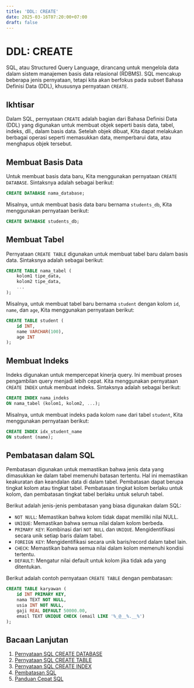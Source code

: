 ```yaml
---
title: 'DDL: CREATE'
date: 2025-03-16T07:20:00+07:00
draft: false
---
```


# DDL: CREATE

SQL, atau Structured Query Language, dirancang untuk mengelola data dalam sistem manajemen basis data relasional (RDBMS). SQL mencakup beberapa jenis pernyataan, tetapi kita akan berfokus pada subset Bahasa Definisi Data (DDL), khususnya pernyataan `CREATE`.

## Ikhtisar

Dalam SQL, pernyataan `CREATE` adalah bagian dari Bahasa Definisi Data (DDL) yang digunakan untuk membuat objek seperti basis data, tabel, indeks, dll., dalam basis data. Setelah objek dibuat, Kita dapat melakukan berbagai operasi seperti memasukkan data, memperbarui data, atau menghapus objek tersebut.

## Membuat Basis Data

Untuk membuat basis data baru, Kita menggunakan pernyataan `CREATE DATABASE`. Sintaksnya adalah sebagai berikut:

```sql
CREATE DATABASE nama_database;
```

Misalnya, untuk membuat basis data baru bernama `students_db`, Kita menggunakan pernyataan berikut:

```sql
CREATE DATABASE students_db;
```

## Membuat Tabel

Pernyataan `CREATE TABLE` digunakan untuk membuat tabel baru dalam basis data. Sintaksnya adalah sebagai berikut:

```sql
CREATE TABLE nama_tabel (
    kolom1 tipe_data,
    kolom2 tipe_data,
    ...
);
```

Misalnya, untuk membuat tabel baru bernama `student` dengan kolom `id`, `name`, dan `age`, Kita menggunakan pernyataan berikut:

```sql
CREATE TABLE student (
    id INT,
    name VARCHAR(100),
    age INT
);
```

## Membuat Indeks

Indeks digunakan untuk mempercepat kinerja query. Ini membuat proses pengambilan query menjadi lebih cepat. Kita menggunakan pernyataan `CREATE INDEX` untuk membuat indeks. Sintaksnya adalah sebagai berikut:

```sql
CREATE INDEX nama_indeks
ON nama_tabel (kolom1, kolom2, ...);
```

Misalnya, untuk membuat indeks pada kolom `name` dari tabel `student`, Kita menggunakan pernyataan berikut:

```sql
CREATE INDEX idx_student_name
ON student (name);
```

## Pembatasan dalam SQL

Pembatasan digunakan untuk memastikan bahwa jenis data yang dimasukkan ke dalam tabel memenuhi batasan tertentu. Hal ini memastikan keakuratan dan keandalan data di dalam tabel. Pembatasan dapat berupa tingkat kolom atau tingkat tabel. Pembatasan tingkat kolom berlaku untuk kolom, dan pembatasan tingkat tabel berlaku untuk seluruh tabel.

Berikut adalah jenis-jenis pembatasan yang biasa digunakan dalam SQL:

- `NOT NULL`: Memastikan bahwa kolom tidak dapat memiliki nilai NULL.
- `UNIQUE`: Memastikan bahwa semua nilai dalam kolom berbeda.
- `PRIMARY KEY`: Kombinasi dari `NOT NULL` dan `UNIQUE`. Mengidentifikasi secara unik setiap baris dalam tabel.
- `FOREIGN KEY`: Mengidentifikasi secara unik baris/record dalam tabel lain.
- `CHECK`: Memastikan bahwa semua nilai dalam kolom memenuhi kondisi tertentu.
- `DEFAULT`: Mengatur nilai default untuk kolom jika tidak ada yang ditentukan.

Berikut adalah contoh pernyataan `CREATE TABLE` dengan pembatasan:

```sql
CREATE TABLE karyawan (
    id INT PRIMARY KEY,
    nama TEXT NOT NULL,
    usia INT NOT NULL,
    gaji REAL DEFAULT 50000.00,
    email TEXT UNIQUE CHECK (email LIKE '%_@__%.__%')
);
```

## Bacaan Lanjutan

1. [Pernyataan SQL CREATE DATABASE](https://www.w3schools.com/sql/sql_create_db.asp)
2. [Pernyataan SQL CREATE TABLE](https://www.w3schools.com/sql/sql_create_table.asp)
3. [Pernyataan SQL CREATE INDEX](https://www.w3schools.com/sql/sql_create_index.asp)
4. [Pembatasan SQL](https://www.w3schools.com/sql/sql_constraints.asp)
5. [Panduan Cepat SQL](https://www.tutorialspoint.com/sql/sql-quick-guide.htm)
